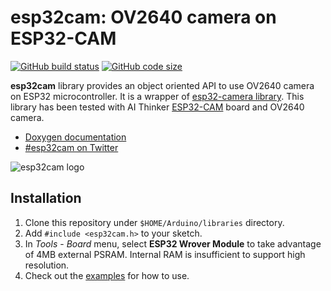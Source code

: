 # esp32cam: OV2640 camera on ESP32-CAM

[![GitHub build status](https://img.shields.io/github/workflow/status/yoursunny/esp32cam/build)](https://github.com/yoursunny/esp32cam/actions) [![GitHub code size](https://img.shields.io/github/languages/code-size/yoursunny/esp32cam?style=flat)](https://github.com/yoursunny/esp32cam)

**esp32cam** library provides an object oriented API to use OV2640 camera on ESP32 microcontroller.
It is a wrapper of [esp32-camera library](https://github.com/espressif/esp32-camera).
This library has been tested with AI Thinker [ESP32-CAM](http://www.ai-thinker.com/pro_view-24.html) board and OV2640 camera.

* [Doxygen documentation](https://esp32cam.yoursunny.dev/)
* [#esp32cam on Twitter](https://twitter.com/hashtag/esp32cam)

![esp32cam logo](docs/logo.svg)

## Installation

1. Clone this repository under `$HOME/Arduino/libraries` directory.
2. Add `#include <esp32cam.h>` to your sketch.
3. In *Tools* - *Board* menu, select **ESP32 Wrover Module** to take advantage of 4MB external PSRAM.
   Internal RAM is insufficient to support high resolution.
4. Check out the [examples](examples/) for how to use.

